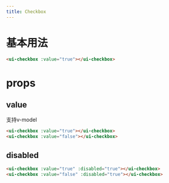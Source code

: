 ```yaml
---
title: Checkbox
---
```

# 基本用法
```html
<ui-checkbox :value="true"></ui-checkbox> 
```
<ui-checkbox :value="true" ></ui-checkbox>
# props
## value

支持v-model
```html
<ui-checkbox :value="true"></ui-checkbox> 
<ui-checkbox :value="false"></ui-checkbox> 
```
<ui-checkbox :value="true" ></ui-checkbox>
<ui-checkbox :value="false"></ui-checkbox> 
## disabled
```html
<ui-checkbox :value="true" :disabled="true"></ui-checkbox> 
<ui-checkbox :value="false" :disabled="true"></ui-checkbox> 
```
<ui-checkbox :value="true" :disabled="true"></ui-checkbox>
<ui-checkbox :value="false" :disabled="true"></ui-checkbox> 